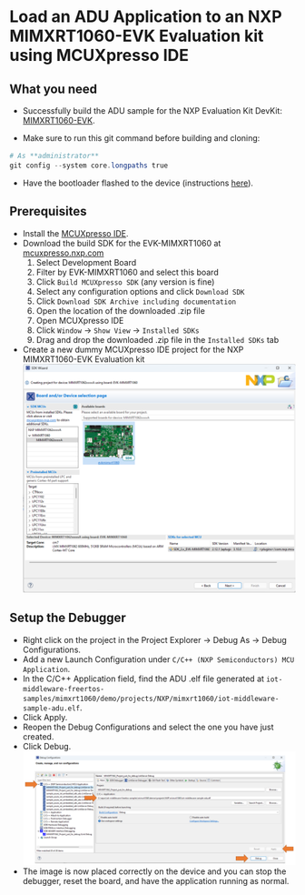 # Load an ADU Application to an NXP MIMXRT1060-EVK Evaluation kit using MCUXpresso IDE

## What you need

* Successfully build the ADU sample for the NXP Evaluation Kit DevKit: [MIMXRT1060-EVK](https://www.nxp.com/design/development-boards/i-mx-evaluation-and-development-boards/mimxrt1060-evk-i-mx-rt1060-evaluation-kit:MIMXRT1060-EVK).

* Make sure to run this git command before building and cloning:

 ```powershell
 # As **administrator** 
 git config --system core.longpaths true
```

* Have the bootloader flashed to the device (instructions [here](ADU.md#flash-the-bootloader)).

## Prerequisites

* Install the [MCUXpresso IDE](https://www.nxp.com/design/software/development-software/mcuxpresso-software-and-tools-/mcuxpresso-integrated-development-environment-ide:MCUXpresso-IDE).
* Download the build SDK for the EVK-MIMXRT1060 at [mcuxpresso.nxp.com](mcuxpresso.nxp.com)
    1. Select Development Board
    1. Filter by EVK-MIMXRT1060 and select this board
    1. Click `Build MCUXpresso SDK` (any version is fine)
    1. Select any configuration options and click `Download SDK`
    1. Click `Download SDK Archive including documentation`
    1. Open the location of the downloaded .zip file
    1. Open MCUXpresso IDE
    1. Click `Window` -> `Show View` -> `Installed SDKs`
    1. Drag and drop the downloaded .zip file in the `Installed SDKs` tab
* Create a new dummy MCUXpresso IDE project for the NXP MIMXRT1060-EVK Evaluation kit
![img](media/MCUXpresso-board-selection.png)

## Setup the Debugger

* Right click on the project in the Project Explorer -> Debug As -> Debug Configurations.
* Add a new Launch Configuration under `C/C++ (NXP Semiconductors) MCU Application`.
* In the C/C++ Application field, find the ADU .elf file generated at `iot-middleware-freertos-samples/mimxrt1060/demo/projects/NXP/mimxrt1060/iot-middleware-sample-adu.elf`.
* Click Apply.
* Reopen the Debug Configurations and select the one you have just created.
* Click Debug.
![img](media/MCUXpresso-debug.png)
* The image is now placed correctly on the device and you can stop the debugger, reset the board, and have the application running as normal.
